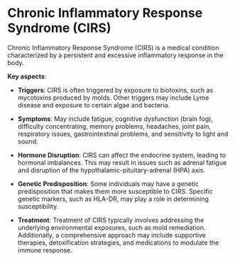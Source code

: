 # Chronic Inflammatory Response Syndrome (CIRS)

Chronic Inflammatory Response Syndrome (CIRS) is a medical condition characterized by a persistent and excessive inflammatory response in the body.

**Key aspects**:

* **Triggers**: CIRS is often triggered by exposure to biotoxins, such as mycotoxins produced by molds. Other triggers may include Lyme disease and exposure to certain algae and bacteria.

* **Symptoms**: May include fatigue, cognitive dysfunction (brain fog), difficulty concentrating, memory problems, headaches, joint pain, respiratory issues, gastrointestinal problems, and sensitivity to light and sound.

* **Hormone Disruption**: CIRS can affect the endocrine system, leading to hormonal imbalances. This may result in issues such as adrenal fatigue and disruption of the hypothalamic-pituitary-adrenal (HPA) axis.

* **Genetic Predisposition**: Some individuals may have a genetic predisposition that makes them more susceptible to CIRS. Specific genetic markers, such as HLA-DR, may play a role in determining susceptibility.

* **Treatment**: Treatment of CIRS typically involves addressing the underlying environmental exposures, such as mold remediation. Additionally, a comprehensive approach may include supportive therapies, detoxification strategies, and medications to modulate the immune response.
